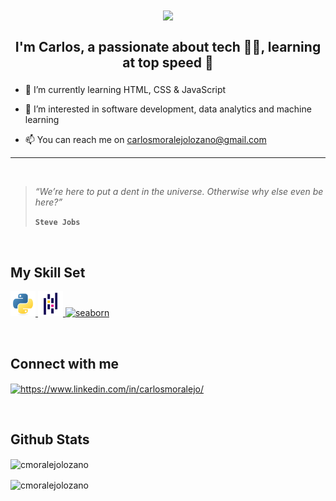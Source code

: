 <div align="center">
<img src="https://rishavanand.github.io/static/images/greetings.gif" align="center" style="width: 50%" />
</div>  
  
<h2 align="center">I'm Carlos, a passionate about tech 👨‍💻, learning at top speed 🚀</h2>

### <div align="center"></div>  
  



- 🌱 I’m currently learning HTML, CSS & JavaScript
  

- 🔭 I’m interested in software development, data analytics and machine learning
  

- 📫 You can reach me on [carlosmoralejolozano@gmail.com](http://example/com)  

  
---
<br/>  



> *“We’re here to put a dent in the universe. 
>  Otherwise why else even be here?”*
>
> **`Steve Jobs`**


<br/>  

## My Skill Set  

<p align="left"> <a href="https://www.python.org" target="_blank" rel="noreferrer"> <img src="https://raw.githubusercontent.com/devicons/devicon/master/icons/python/python-original.svg" alt="python" width="40" height="40"/> </a> <a href="https://pandas.pydata.org/" target="_blank" rel="noreferrer"> <img src="https://raw.githubusercontent.com/devicons/devicon/2ae2a900d2f041da66e950e4d48052658d850630/icons/pandas/pandas-original.svg" alt="pandas" width="40" height="40"/> </a> <a href="https://seaborn.pydata.org/" target="_blank" rel="noreferrer"> <img src="https://seaborn.pydata.org/_images/logo-mark-lightbg.svg" alt="seaborn" width="40" height="40"/> </a> </p>

<br/>  


## Connect with me  
<p align="left">
<a href="https://www.linkedin.com/in/carlosmoralejo/" target="blank"><img align="center" src="https://raw.githubusercontent.com/rahuldkjain/github-profile-readme-generator/master/src/images/icons/Social/linked-in-alt.svg" alt="https://www.linkedin.com/in/carlosmoralejo/" height="30" width="40" /></a>
</p>

<br/>  


## Github Stats  

<p><img align="center" src="https://github-readme-stats.vercel.app/api/top-langs?username=cmoralejolozano&show_icons=true&locale=en&layout=compact" alt="cmoralejolozano" /></p>

<p><img align="center" src="https://github-readme-streak-stats.herokuapp.com/?user=cmoralejolozano&" alt="cmoralejolozano" /></p>

<br/>  
